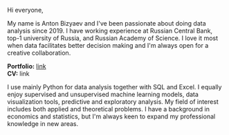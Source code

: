 Hi everyone,

My name is Anton Bizyaev and I've been passionate about doing data analysis since 2019. I have working experience at Russian Central Bank, top-1 university of Russia, and Russian Academy of Science. I love it most when data facilitates better decision making and I'm always open for a creative collaboration.

**Portfolio:** <a href='https://github.com/AntonBizyaev/data_analysis_portfolio'>link</a>  
**CV:** link

I use mainly Python for data analysis together with SQL and Excel. I equally enjoy supervised and unsupervised machine learning models, data visualization tools, predictive and exploratory analysis. My field of interest includes both applied and theoretical problems. I have a  background in economics and statistics, but I'm always keen to expand my professional knowledge in new areas.
